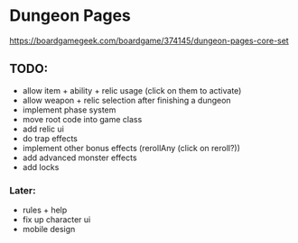 # Dungeon Pages
https://boardgamegeek.com/boardgame/374145/dungeon-pages-core-set

## TODO:
- allow item + ability + relic usage (click on them to activate)
- allow weapon + relic selection after finishing a dungeon
- implement phase system
- move root code into game class
- add relic ui
- do trap effects
- implement other bonus effects (rerollAny (click on reroll?))
- add advanced monster effects
- add locks

### Later:
- rules + help
- fix up character ui
- mobile design